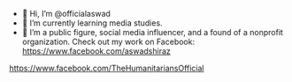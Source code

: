 - 👋 Hi, I’m @officialaswad
- 🌱 I’m currently learning media studies.
- 💞️ I’m a public figure, social media influencer, and a found of a nonprofit organization.
Check out my work on Facebook:
https://www.facebook.com/aswadshiraz

https://www.facebook.com/TheHumanitariansOfficial
